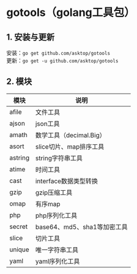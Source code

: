 # gotools（golang工具包）

## 1. 安装与更新

安装：`go get github.com/asktop/gotools`  
更新：`go get -u github.com/asktop/gotools`

## 2. 模块
| 模块 | 说明 |
| --- | --- |
|afile|文件工具|
|ajson|json工具|
|amath|数学工具（decimal.Big）|
|asort|slice切片、map排序工具|
|astring|string字符串工具|
|atime|时间工具|
|cast|interface数据类型转换|
|gzip|gzip压缩工具|
|omap|有序map|
|php|php序列化工具|
|secret|base64、md5、sha1等加密工具|
|slice|切片工具|
|unique|唯一字符串工具|
|yaml|yaml序列化工具|
